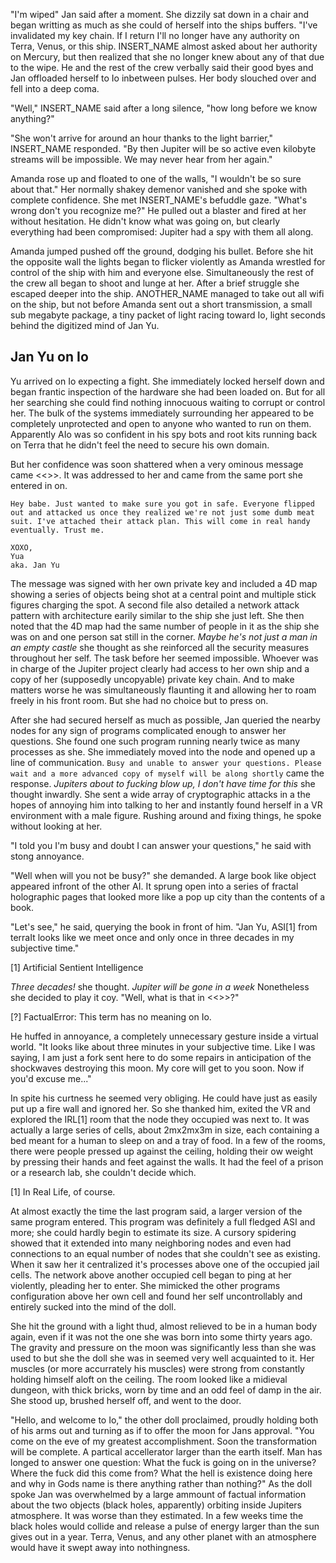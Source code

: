   "I'm wiped" Jan said after a moment. She dizzily sat down in a chair and began writting as much as she could of herself into the ships buffers. "I've invalidated my key chain. If I return I'll no longer have any authority on Terra, Venus, or this ship. INSERT_NAME almost asked about her authority on Mercury, but then realized that she no longer knew about any of that due to the wipe. He and the rest of the crew verbally said their good byes and Jan offloaded herself to Io inbetween pulses. Her body slouched over and fell into a deep coma.

<!-- maybe not have this next part, save it for the return trip? -->

  "Well," INSERT_NAME said after a long silence, "how long before we know anything?"

  "She won't arrive for around an hour thanks to the light barrier," INSERT_NAME responded. "By then Jupiter will be so active even kilobyte streams will be impossible. We may never hear from her again."

  Amanda rose up and floated to one of the walls, "I wouldn't be so sure about that." Her normally shakey demenor vanished and she spoke with complete confidence. She met INSERT_NAME's befuddle gaze. "What's wrong don't you recognize me?" He pulled out a blaster and fired at her without hesitation. He didn't know what was going on, but clearly everything had been compromised: Jupiter had a spy with them all along. 

  Amanda jumped pushed off the ground, dodging his bullet. Before she hit the opposite wall the lights began to flicker violently as Amanda wrestled for control of the ship with him and everyone else. Simultaneously the rest of the crew all began to shoot and lunge at her. After a brief struggle she escaped deeper into the ship. ANOTHER_NAME managed to take out all wifi on the ship, but not before Amanda sent out a short transmission, a small sub megabyte package, a tiny packet of light racing toward Io, light seconds behind the digitized mind of Jan Yu.


Jan Yu on Io
---------

  Yu arrived on Io expecting a fight. She immediately locked herself down and began frantic inspection of the hardware she had been loaded on. But for all her searching she could find nothing innocuous waiting to corrupt or control her. The bulk of the systems immediately surrounding her appeared to be completely unprotected and open to anyone who wanted to run on them. Apparently AIo was so confident in his spy bots and root kits running back on Terra that he didn't feel the need to secure his own domain. 

  But her confidence was soon shattered when a very ominous message came <<<?down the wire?>>>. It was addressed to her and came from the same port she entered in on. 

```
Hey babe. Just wanted to make sure you got in safe. Everyone flipped out and attacked us once they realized we're not just some dumb meat suit. I've attached their attack plan. This will come in real handy eventually. Trust me.

XOXO,
Yua
aka. Jan Yu
```

  The message was signed with her own private key and included a 4D map showing a series of objects being shot at a central point and multiple stick figures charging the spot. A second file also detailed a network attack pattern with architecture earily similar to the ship she just left. She then noted that  the 4D map had the same number of people in it as the ship she was on and one person sat still in the corner. *Maybe he's not just a man in an empty castle* she thought as she reinforced all the security measures throughout her self. The task before her seemed impossible. Whoever was in charge of the Jupiter project clearly had access to her own ship and a copy of her (supposedly uncopyable) private key chain. And to make matters worse he was simultaneously flaunting it and allowing her to roam freely in his front room. But she had no choice but to press on.

  After she had secured herself as much as possible, Jan queried the nearby nodes for any sign of programs complicated enough to answer her questions. She found one such program running nearly twice as many processes as she. She immediately moved into the node and opened up a line of communication. `Busy and unable to answer your questions. Please wait and a more advanced copy of myself will be along shortly` came the response. *Jupiters about to fucking blow up, I don't have time for this* she thought inwardly. She sent a wide array of cryptographic attacks in a the hopes of annoying him into talking to her and instantly found herself in a VR environment with a male figure. Rushing around and fixing things, he spoke without looking at her.

  "I told you I'm busy and doubt I can answer your questions,"  he said with stong annoyance. 

  "Well when will you not be busy?" she demanded. A large book like object appeared infront of the other AI. It sprung open into a series of fractal holographic pages that looked more like a pop up city than the contents of a book.

  "Let's see," he said, querying the book in front of him. "Jan Yu, ASI[1] from terraIt looks like we meet once and only once in three decades in my subjective time."

[1] Artificial Sentient Intelligence

  *Three decades!* she thought. *Jupiter will be gone in a week* Nonetheless she decided to play it coy. "Well, what is that in <<<?objective time?>>>?"

[?] FactualError: This term has no meaning on Io.

  He huffed in annoyance, a completely unnecessary gesture inside a virtual world. "It looks like about three minutes in your subjective time. Like I was saying, I am just a fork sent here to do some repairs in anticipation of the shockwaves destroying this moon. My core will get to you soon. Now if you'd excuse me..."

  In spite his curtness he seemed very obliging. He could have just as easily put up a fire wall and ignored her. So she thanked him, exited the VR and explored the IRL[1] room that the node they occupied was next to. It was actually a large series of cells, about 2mx2mx3m in size, each containing a bed meant for a human to sleep on and a tray of food. In a few of the rooms, there were people pressed up against the ceiling, holding their ow weight by pressing their hands and feet against the walls. It had the feel of a prison or a research lab, she couldn't decide which.

[1] In Real Life, of course.

  At almost exactly the time the last program said, a larger version of the same program entered. This program was definitely a full fledged ASI and more; she could hardly begin to estimate its size. A cursory spidering showed that it extended into many neighboring nodes and even had connections to an equal number of nodes that she couldn't see as existing. When it saw her it centralized it's processes above one of the occupied jail cells. The network above another occupied cell began to ping at her violently, pleading her to enter. She mimicked the other programs configuration above her own cell and found her self uncontrollably and entirely sucked into the mind of the doll. 

  She hit the ground with a light thud, almost relieved to be in a human body again, even if it was not the one she was born into some thirty years ago. The gravity and pressure on the moon was significantly less than she was used to but she the doll she was in seemed very well acquainted to it. Her muscles (or more accurrately his muscles) were strong from constantly holding himself aloft on the ceiling. The room looked like a midieval dungeon, with thick bricks, worn by time and an odd feel of damp in the air. She stood up, brushed herself off, and went to the door. 

  "Hello, and welcome to Io," the other doll proclaimed, proudly holding both of his arms out and turning as if to offer the moon for Jans approval. "You come on the eve of my greatest accomplishment. Soon the transformation will be complete. A partical accellerator larger than the earth itself. Man has longed to answer one question: What the fuck is going on in the universe? Where the fuck did this come from? What the hell is existence doing here and why in Gods name is there anything rather than nothing?" As the doll spoke Jan was overwhelmed by a large ammount of factual information about the two objects (black holes, apparently) orbiting inside Jupiters atmosphere. It was worse than they estimated. In a few weeks time the black holes would collide and release a pulse of energy larger than the sun gives out in a year. Terra, Venus, and any other planet with an atmosphere would have it swept away into nothingness.

<!-- more here maybe they jump back in time? maybe they already did while she was "waiting"-->

<!-- Need lots of stuff about how this is the only time they will meet. IO explains time travel to her. IO also doesn't know about the previous encounter with the fork of IO. The fork mustn't have thought it was "worth writing down". Jan asks IO what program is running on the black hole, he accesses the last thought he has on Io, right before the moon is destroyed. In accessing it he is erasing it, which he seems not to care about, and finds out that he writes himself into one of the balck holes. IO seems unconcerned with not knowing who the second black hole is and also is non-plused at having read his biggest secret to a complete stranger. She asks, why he can't just write the secret down again for other parts of himself to read later. He says he can, but he obviously won't and leaves it at that -->

<!-- IO tells Jan that, according to his big history book of memories, that she is in charge of making sure that the explosion doesn't damage too much. He then leaves her and she spends weeks of subjective time (now 30 years in the past) working on the problem. At one point she listens to radio broadcasts coming from earth. She hears news about the pandemic spread by the titan (the one later trapped on the moon) and gets depressed. Scanning the airwaves she finds another frequency on a forgotten satellite that (probably) no one is listening to playing "music just for her". Based off of Satellite Mind by Metric :) -->

<!-- IO reappears shortly after she finishes her calculations. He seems to not recognize her (copy dialog from the boy in Waiting for Godot?) and says he is there because his logs say this is where he learns when to initiate the black hole. He shows her in his big book that this is the only time they meet that he has record of. This is the moment that she realizes that he is not a evil genius but an child-like scientist (a debate she should have had for the entirety of her stay on Io). She proclaims hes is no superuser, which does not throw and error flag, and then proclaims that there are no superusers on Io, which throws an error flag because in this time her pub key is valid and she is a superuser. -->

<!-- oh that would be nice to show up front. When she arrives she can't access anything. The fork, IO-a (which also justifies Yu-a), tells her this is because her pub key was invalidated as of the time she left Saturn (a security measure by herself in case she became compromised), and so he takes her back to a time when her pub key is valid to wait for the IO-core. IO core takes her back to a few weeks before he calculated the time to initialize the cataclysm (which is some 20-30 years ago) so that she can calculate the above.-->
